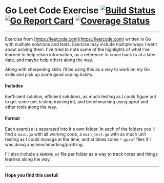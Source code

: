# Go Leet Code Exercise [![Build Status](https://api.travis-ci.org/arian-amador/GoLeetCode.svg)](https://travis-ci.org/arian-amador/GoLeetCode) [![Go Report Card](https://goreportcard.com/badge/github.com/arian-amador/GoLeetCode)](https://goreportcard.com/report/github.com/arian-amador/GoLeetCode) [![Coverage Status](https://coveralls.io/repos/github/arian-amador/GoLeetCode/badge.svg?branch=master&service=github)](https://coveralls.io/github/arian-amador/GoLeetCode?branch=master)

---

Exercise from [https://leetcode.com](https://leetcode.com) written in Go with multiple solutions and tests. Exercise may include multiple ways I went about solving them. I've tried to note some of the highlights of what I've learned to help retain information, as a reference to come back to at a later date, and maybe help others along the way.

Along with sharpening skills I'll be using this as a way to work on my Go skills and pick up some good coding habits.

#### Includes

Inefficient solution, efficient solutions, as much testing as I could figure out to get some unit testing training int, and benchmarking using pprof and other tools along the way.

#### Format

Each exercise is separated into it's own folder. In each of the folders you'll find a `main.go` with all working code, a `main_test.go` with as much unit testing as I could manage at the time, and at times some `*.pprof` files if I was doing any benchmarking/profiling.

I'll also include a `README.md` file per folder as a way to track notes and things learned along the way.

---

#### Hope you find this useful!
